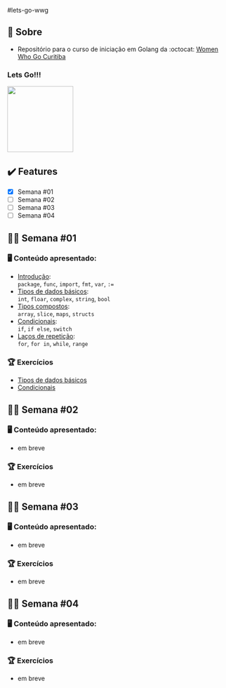 #lets-go-wwg

## :love_you_gesture: Sobre

- Repositório para o curso de iniciação em Golang da :octocat: [Women Who Go Curitiba](https://github.com/womenwhogocwb)


<h3>Lets <strong>Go!!!</strong></h3>

<img src="https://revista.devall.com.br/wp-content/uploads/2018/09/gopher-adventure.png" height="150" widtg="150">

## :heavy_check_mark: Features

- [x] Semana #01
- [ ] Semana #02
- [ ] Semana #03
- [ ] Semana #04

## :woman_technologist: Semana #01

### :desktop_computer: Conteúdo apresentado:
- [Introdução](https://github.com/rayanepimentel/lets-go-wwg/blob/main/notes/semana01/1.1intro.md):<br>
`package`, `func`, `import`, `fmt`, `var`, `:=`
- [Tipos de dados básicos](https://github.com/rayanepimentel/lets-go-wwg/blob/main/notes/semana01/1.2tiposDeDados.md):<br>
`int`, `floar`, `complex`, `string`, `bool`
- [Tipos compostos](https://github.com/rayanepimentel/lets-go-wwg/blob/main/notes/semana01/1.3tiposCompostos.md):<br>
`array`, `slice`, `maps`, `structs`
- [Condicionais](https://github.com/rayanepimentel/lets-go-wwg/blob/main/notes/semana01/1.4condicionais.md):<br>
`if`, `if else`, `switch`
- [Laços de repetição](https://github.com/rayanepimentel/lets-go-wwg/blob/main/notes/semana01/1.5lacosDeRepeticao.md):<br>
`for`, `for in`, `while`, `range`

### :trophy: Exercícios
- [Tipos de dados básicos](https://github.com/rayanepimentel/lets-go-wwg/tree/main/semana01/exercicios/tiposDeDados)
- [Condicionais](https://github.com/rayanepimentel/lets-go-wwg/tree/main/semana01/exercicios/condicionais)

## :woman_technologist: Semana #02

### :desktop_computer: Conteúdo apresentado:
- em breve
 
### :trophy: Exercícios
- em breve

## :woman_technologist: Semana #03

### :desktop_computer: Conteúdo apresentado:
- em breve
 
### :trophy: Exercícios
- em breve

## :woman_technologist: Semana #04

### :desktop_computer: Conteúdo apresentado:
- em breve
 
### :trophy: Exercícios
- em breve
